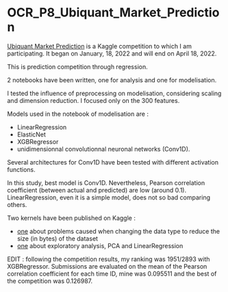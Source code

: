 # OCR_P8_Ubiquant_Market_Prediction
[Ubiquant Market Prediction](https://www.kaggle.com/competitions/ubiquant-market-prediction/overview) is a Kaggle competition to which I am participating. It began on January, 18, 2022 and will end on April 18, 2022.

This is prediction competition through regression.

2 notebooks have been written, one for analysis and one for modelisation.

I tested the influence of preprocessing on modelisation, considering scaling and dimension reduction. I focused only on the 300 features.

Models used in the notebook of modelisation are :
- LinearRegression
- ElasticNet
- XGBRegressor
- unidimensionnal convolutionnal neuronal networks (Conv1D).

Several architectures for Conv1D have been tested with different activation functions.

In this study, best model is Conv1D. Nevertheless, Pearson correlation coefficient (between actual and predicted) are low (around 0.1). LinearRegression, even it is a simple model, does not so bad comparing others. 

Two kernels have been published on Kaggle :
- [one](https://www.kaggle.com/code/larochemf/ubiquant-low-memory-use-be-careful) about problems caused when changing the data type to reduce the size (in bytes) of the dataset 
- [one](https://www.kaggle.com/code/larochemf/eda-pca-linearregression/notebook) about exploratory analysis, PCA and LinearRegression

EDIT : following the competition results, my ranking was 1951/2893 with XGBRegressor. Submissions are evaluated on the mean of the Pearson correlation coefficient for each time ID, mine was 0.095511 and the best of the competition was 0.126987.
